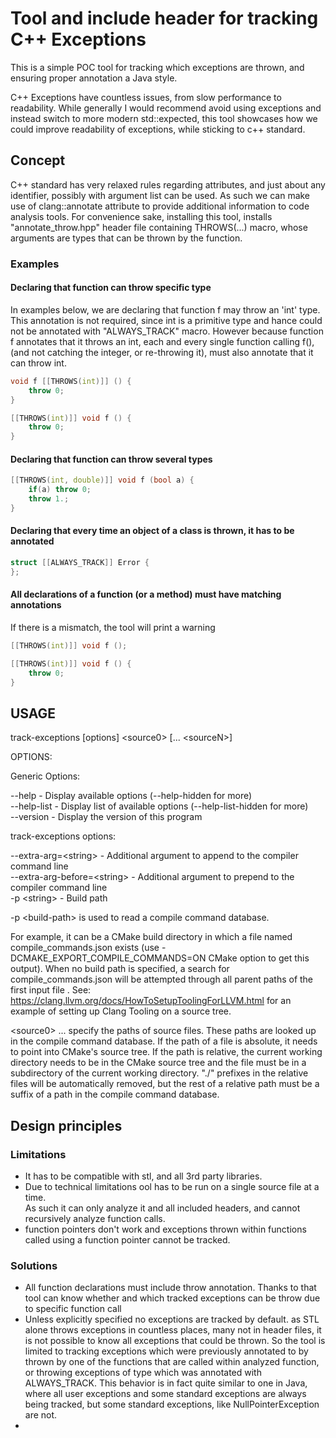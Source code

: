 # Tool and include header for tracking C++ Exceptions

This is a simple POC tool for tracking which exceptions are thrown, and ensuring proper annotation a Java style.

C++ Exceptions have countless issues, from slow performance to readability.
While generally I would recommend avoid using exceptions and instead switch to more modern std::expected, this
tool showcases how we could improve readability of exceptions, while sticking to c++ standard.

## Concept

C++ standard has very relaxed rules regarding attributes, and just about any identifier, possibly with argument
list can be used. As such we can make use of clang::annotate attribute to provide additional information to
code analysis tools. For convenience sake, installing this tool, installs "annotate_throw.hpp" header file containing THROWS(...) macro, whose arguments are types that can be thrown by the function.

### Examples

#### Declaring that function can throw specific type
In examples below, we are declaring that function f may throw an 'int' type.
This annotation is not required, since int is a primitive type and hance could not be annotated with
"ALWAYS_TRACK" macro. However because function f annotates that it throws an int, each and every single function
calling f(), (and not catching the integer, or re-throwing it), must also annotate that it can throw int.
``` c++
void f [[THROWS(int)]] () {
    throw 0;
}
```
``` c++
[[THROWS(int)]] void f () {
    throw 0;
}
```

#### Declaring that function can throw several types
``` c++
[[THROWS(int, double)]] void f (bool a) {
    if(a) throw 0;
    throw 1.;
}
```

#### Declaring that every time an object of a class is thrown, it has to be annotated
``` c++
struct [[ALWAYS_TRACK]] Error {
};

```
#### All declarations of a function (or a method) must have matching annotations
If there is a mismatch, the tool will print a warning
``` c++
[[THROWS(int)]] void f ();

[[THROWS(int)]] void f () {
    throw 0;
}
```


## USAGE
track-exceptions [options] \<source0> [... \<sourceN>]

OPTIONS:

Generic Options:

  --help                      - Display available options (--help-hidden for more) \
  --help-list                 - Display list of available options (--help-list-hidden for more) \
  --version                   - Display the version of this program

track-exceptions options:

  --extra-arg=\<string>        - Additional argument to append to the compiler command line \
  --extra-arg-before=\<string> - Additional argument to prepend to the compiler command line \
  -p \<string>                 - Build path

-p \<build-path> is used to read a compile command database.

  For example, it can be a CMake build directory in which a file named
  compile_commands.json exists (use -DCMAKE_EXPORT_COMPILE_COMMANDS=ON
  CMake option to get this output). When no build path is specified,
  a search for compile_commands.json will be attempted through all
  parent paths of the first input file . See:
  https://clang.llvm.org/docs/HowToSetupToolingForLLVM.html for an
  example of setting up Clang Tooling on a source tree.

\<source0> ... specify the paths of source files. These paths are
    looked up in the compile command database. If the path of a file is
    absolute, it needs to point into CMake's source tree. If the path is
    relative, the current working directory needs to be in the CMake
    source tree and the file must be in a subdirectory of the current
    working directory. "./" prefixes in the relative files will be
    automatically removed, but the rest of a relative path must be a
    suffix of a path in the compile command database.

## Design principles

### Limitations
- It has to be compatible with stl, and all 3rd party libraries.
- Due to technical limitations ool has to be run on a single source file at a time.\
As such it can only analyze it and all included headers, and cannot recursively analyze function calls.
- function pointers don't work and exceptions thrown within functions called using a function pointer cannot
be tracked.

### Solutions
- All function declarations must include throw annotation. Thanks to that tool can know whether and which
tracked exceptions can be throw due to specific function call
- Unless explicitly specified no exceptions are tracked by default. as STL alone throws exceptions in countless
places, many not in header files, it is not possible to know all exceptions that could be thrown. So the tool is
limited to tracking exceptions which were previously annotated to by thrown by one of the functions that are called
within analyzed function, or throwing exceptions of type which was annotated with ALWAYS_TRACK. This behavior is
in fact quite similar to one in Java, where all user exceptions and some standard exceptions are always being
tracked, but some standard exceptions, like NullPointerException are not.
- 